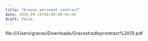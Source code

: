 ```yaml
---
title: "Graces personal contract"
date: 2020-09-19T00:00:00-04:00
draft: false
---
```


file:///Users/graces/Downloads/Gracestradleycontract%20(1).pdf
